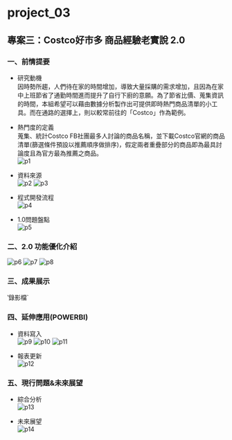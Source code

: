 # project_03

## 專案三：Costco好市多 商品經驗老實說 2.0</br>

### 一、前情提要
* 研究動機</br>
因時勢所趨，人們待在家的時間增加，導致大量採購的需求增加，且因為在家中上班節省了通勤時間進而提升了自行下廚的意願。為了節省比價、蒐集資訊的時間，本組希望可以藉由數據分析製作出可提供即時熱門商品清單的小工具。而在通路的選擇上，則以較常前往的「Costco」作為範例。</br>

* 熱門度的定義</br>
蒐集、統計Costco FB社團最多人討論的商品名稱，並下載Costco官網的商品清單(篩選條件預設以推薦順序做排序)，假定兩者重疊部分的商品即為最具討論度且為官方最為推薦之商品。</br>
![p1](https://github.com/yininghsu10/project_03/blob/main/%E6%88%AA%E5%9C%96/p1.png)

* 資料來源</br>
![p2](https://github.com/yininghsu10/project_03/blob/main/%E6%88%AA%E5%9C%96/p2.png)
![p3](https://github.com/yininghsu10/project_03/blob/main/%E6%88%AA%E5%9C%96/p3.png)

* 程式開發流程</br>
![p4](https://github.com/yininghsu10/project_03/blob/main/%E6%88%AA%E5%9C%96/p4.png)

* 1.0問題盤點</br>
![p5](https://github.com/yininghsu10/project_03/blob/main/%E6%88%AA%E5%9C%96/p5.png)

### 二、2.0 功能優化介紹</br>
![p6](https://github.com/yininghsu10/project_03/blob/main/%E6%88%AA%E5%9C%96/p6.png)
![p7](https://github.com/yininghsu10/project_03/blob/main/%E6%88%AA%E5%9C%96/p7.png)
![p8](https://github.com/yininghsu10/project_03/blob/main/%E6%88%AA%E5%9C%96/p8.png)

### 三、成果展示</br>
‵錄影檔`

### 四、延伸應用(POWERBI)</br>
* 資料寫入</br>
![p9](https://github.com/yininghsu10/project_03/blob/main/%E6%88%AA%E5%9C%96/p9.png)
![p10](https://github.com/yininghsu10/project_03/blob/main/%E6%88%AA%E5%9C%96/p10.png)
![p11](https://github.com/yininghsu10/project_03/blob/main/%E6%88%AA%E5%9C%96/p11.png)

* 報表更新</br>
![p12](https://github.com/yininghsu10/project_03/blob/main/%E6%88%AA%E5%9C%96/p12.png)

### 五、現行問題&未來展望</br>
* 綜合分析</br>
![p13](https://github.com/yininghsu10/project_03/blob/main/%E6%88%AA%E5%9C%96/p13.png)

* 未來展望</br>
![p14]()
